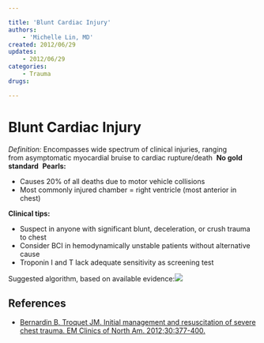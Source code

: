 ```yaml
---

title: 'Blunt Cardiac Injury'
authors:
    - 'Michelle Lin, MD'
created: 2012/06/29
updates:
    - 2012/06/29
categories:
    - Trauma
drugs: 

---
```



# Blunt Cardiac Injury

*Definition:* Encompasses wide spectrum of clinical injuries, ranging from asymptomatic myocardial bruise to cardiac rupture/death 
**No gold standard** 
**Pearls:**

-   Causes 20% of all deaths due to motor vehicle collisions
-   Most commonly injured chamber = right ventricle (most anterior in chest) 

**Clinical tips:**

-   Suspect in anyone with significant blunt, deceleration, or crush trauma to chest
-   Consider BCI in hemodynamically unstable patients without alternative cause
-   Troponin I and T lack adequate sensitivity as screening test  

Suggested algorithm, based on available evidence:![](https://d2p53dh3qxfm0x.cloudfront.net/uploads/img/1jy/2/c/8c3fbce9-2dce-5870-898a-100b1aabbbc6/640.png)

## References

-   [Bernardin B, Troquet JM. Initial management and resuscitation of severe chest trauma. EM Clinics of North Am. 2012;30:377-400.](http://www.ncbi.nlm.nih.gov/pubmed/?term=22487111)
